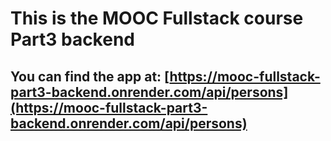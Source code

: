# This is the MOOC Fullstack course Part3 backend
## You can find the app at: [https://mooc-fullstack-part3-backend.onrender.com/api/persons](https://mooc-fullstack-part3-backend.onrender.com/api/persons)
